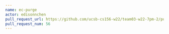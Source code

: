 ```yaml
---
name: ec-purge
actor: edisonnchen
pull_request_url: https://github.com/ucsb-cs156-w22/team03-w22-7pm-2/pull/56
pull_request_num: 56
---
```

